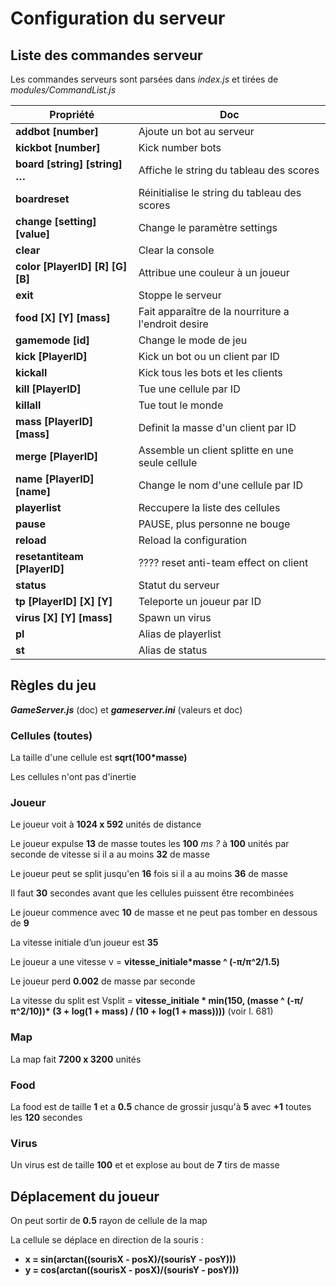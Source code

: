 # Configuration du serveur

## Liste des commandes serveur

Les commandes serveurs sont parsées dans *index.js* et tirées de *modules/CommandList.js*

|  Propriété                        |  Doc                                                   |
|-----------------------------------|--------------------------------------------------------|
| **addbot [number]**               |    Ajoute un bot au serveur                            |
| **kickbot [number]**              |    Kick number bots                                    |
| **board [string] [string] …**     |    Affiche le string du tableau des scores             |
| **boardreset**                    |    Réinitialise le string du tableau des scores        |
| **change [setting] [value]**      |    Change le paramètre settings                        |
| **clear**                         |    Clear la console                                    |
| **color [PlayerID] [R] [G] [B]**  |    Attribue une couleur à un joueur                    |
| **exit**                          |    Stoppe le serveur                                   |
| **food [X] [Y] [mass]**           |    Fait apparaître de la nourriture a l'endroit desire |
| **gamemode [id]**                 |    Change le mode de jeu                               |
| **kick [PlayerID]**               |    Kick un bot ou un client par ID                     |
| **kickall**                       |    Kick tous les bots et les clients                   |
| **kill [PlayerID]**               |    Tue une cellule par ID                              |
| **killall**                       |    Tue tout le monde                                   |
| **mass [PlayerID] [mass]**        |    Definit la masse d'un client par ID                 |
| **merge [PlayerID]**              |    Assemble un client splitte en une seule cellule     |
| **name [PlayerID] [name]**        |    Change le nom d'une cellule par ID                  |
| **playerlist**                    |    Reccupere la liste des cellules                     |
| **pause**                         |    PAUSE, plus personne ne bouge                       |
| **reload**                        |    Reload la configuration                             |
| **resetantiteam [PlayerID]**      |    ???? reset anti-team effect on client               |
| **status**                        |    Statut du serveur                                   |
| **tp [PlayerID] [X] [Y]**         |    Teleporte un joueur par ID                          |
| **virus [X] [Y] [mass]**          |    Spawn un virus                                      |
| **pl**                            |    Alias de playerlist                                 |
| **st**                            |    Alias de status                                     |


## Règles du jeu

***GameServer.js*** (doc) et ***gameserver.ini*** (valeurs et doc)

### Cellules (toutes)

La taille d'une cellule est **sqrt(100*masse)**

Les cellules n'ont pas d'inertie

### Joueur

Le joueur voit à **1024 x 592** unités de distance

Le joueur expulse **13** de masse toutes les **100** *ms ?* à **100** unités par seconde de vitesse si il a au moins **32** de masse

Le joueur peut se split jusqu'en **16** fois si il a au moins **36** de masse

Il faut **30** secondes avant que les cellules puissent être recombinées

Le joueur commence avec **10** de masse et ne peut pas tomber en dessous de **9**

La vitesse initiale d’un joueur est **35**

Le joueur a une vitesse v = **vitesse_initiale\*masse ^ (-π/π^2/1.5)**

Le joueur perd **0.002** de masse par seconde

La vitesse du split est Vsplit = **vitesse_initiale \* min(150, (masse ^ (-π/π^2/10))\* (3 + log(1 + mass) / (10 + log(1 + mass))))** (voir l. 681)



### Map

La map fait **7200 x 3200** unités


### Food

La food est de taille **1** et a **0.5** chance de grossir jusqu'à **5** avec **+1** toutes les **120** secondes


### Virus

Un virus est de taille **100** et et explose au bout de **7** tirs de masse



## Déplacement du joueur

On peut sortir de **0.5** rayon de cellule de la map

La cellule se déplace en direction de la souris :
- **x = sin(arctan((sourisX - posX)/(sourisY - posY)))**
- **y = cos(arctan((sourisX - posX)/(sourisY - posY)))**
